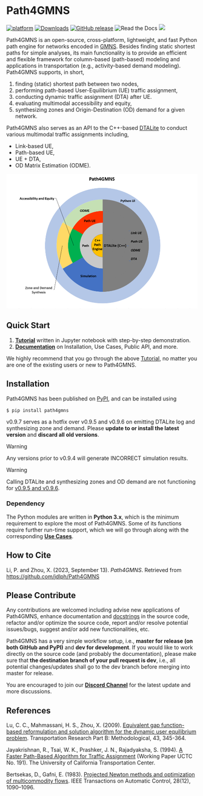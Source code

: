 # Path4GMNS
[![platform](https://img.shields.io/badge/platform-Windows%20%7C%20macOS%20%7C%20Linux-red)](https://img.shields.io/badge/platform-Windows%20%7C%20macOS%20%7C%20Linux-red)
[![Downloads](https://static.pepy.tech/badge/path4gmns)](https://pepy.tech/project/path4gmns) [![GitHub release](https://img.shields.io/badge/release-v0.9.7-brightgreen)](https://img.shields.io/badge/release-v0.8.2-brightgreen) ![Read the Docs](https://img.shields.io/readthedocs/path4gmns)
[![](https://dcbadge.vercel.app/api/server/JGFMta7kxZ?style=flast)](https://discord.gg/JGFMta7kxZ)

Path4GMNS is an open-source, cross-platform, lightweight, and fast Python path engine for networks encoded in [GMNS](https://github.com/zephyr-data-specs/GMNS). Besides finding static shortest paths for simple analyses, its main functionality is to provide an efficient and flexible framework for column-based (path-based) modeling and applications in transportation (e.g., activity-based demand modeling). Path4GMNS supports, in short,

1. finding (static) shortest path between two nodes,
2. performing path-based User-Equilibrium (UE) traffic assignment,
3. conducting dynamic traffic assignment (DTA) after UE.
4. evaluating multimodal accessibility and equity,
5. synthesizing zones and Origin-Destination (OD) demand for a given network.

Path4GMNS also serves as an API to the C++-based [DTALite](https://github.com/jdlph/DTALite) to conduct various multimodal traffic assignments including,
   * Link-based UE,
   * Path-based UE,
   * UE + DTA,
   * OD Matrix Estimation (ODME).

![Architecture](/docs/source/imgs/architecture.png)

## Quick Start

1. **[Tutorial](https://github.com/jdlph/Path4GMNS/tree/dev/tutorial/tutorial.ipynb)** written in Jupyter notebook with step-by-step demonstration.
2. **[Documentation](https://path4gmns.readthedocs.io/en/latest/)** on Installation, Use Cases, Public API, and more.

We highly recommend that you go through the above [Tutorial](https://github.com/jdlph/Path4GMNS/tree/dev/tutorial/tutorial.ipynb), no matter you are one of the existing users or new to Path4GMNS.

## Installation
Path4GMNS has been published on [PyPI](https://pypi.org/project/path4gmns/0.9.7/), and can be installed using
```
$ pip install path4gmns
```

v0.9.7 serves as a hotfix over v0.9.5 and v0.9.6 on emitting DTALite log and synthesizing zone and demand. Please **update to or install the latest version** and **discard all old versions**.

> [!WARNING]
> Any versions prior to v0.9.4 will generate INCORRECT simulation results.

> [!WARNING]
> Calling DTALite and synthesizing zones and OD demand are not functioning for [v0.9.5 and v0.9.6](https://github.com/jdlph/Path4GMNS/issues/41).

### Dependency
The Python modules are written in **Python 3.x**, which is the minimum requirement to explore the most of Path4GMNS. Some of its functions require further run-time support, which we will go through along with the corresponding **[Use Cases](https://path4gmns.readthedocs.io/en/latest/)**.

## How to Cite

Li, P. and Zhou, X. (2023, September 13). *Path4GMNS*. Retrieved from https://github.com/jdlph/Path4GMNS

## Please Contribute

Any contributions are welcomed including advise new applications of Path4GMNS, enhance documentation and [docstrings](https://docs.python-guide.org/writing/documentation/#writing-docstrings) in the source code, refactor and/or optimize the source code, report and/or resolve potential issues/bugs, suggest and/or add new functionalities, etc.

Path4GMNS has a very simple workflow setup, i.e., **master for release (on both GitHub and PyPI)** and **dev for development**. If you would like to work directly on the source code (and probably the documentation), please make sure that **the destination branch of your pull request is dev**, i.e., all potential changes/updates shall go to the dev branch before merging into master for release.

You are encouraged to join our **[Discord Channel](https://discord.gg/JGFMta7kxZ)** for the latest update and more discussions.

## References
Lu, C. C., Mahmassani, H. S., Zhou, X. (2009). [Equivalent gap function-based reformulation and solution algorithm for the dynamic user equilibrium problem](https://www.sciencedirect.com/science/article/abs/pii/S0191261508000829). Transportation Research Part B: Methodological, 43, 345-364.

Jayakrishnan, R., Tsai, W. K., Prashker, J. N., Rajadyaksha, S. (1994). [A Faster Path-Based Algorithm for Traffic Assignment](https://escholarship.org/uc/item/2hf4541x) (Working Paper UCTC No. 191). The University of California Transportation Center.

Bertsekas, D., Gafni, E. (1983). [Projected Newton methods and optimization of multicommodity flows](https://web.mit.edu/dimitrib/www/Gafni_Newton.pdf). IEEE Transactions on Automatic Control, 28(12), 1090–1096.